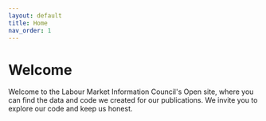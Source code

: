 ```yaml
---
layout: default
title: Home
nav_order: 1
---
```


# Welcome

Welcome to the Labour Market Information Council's Open site, where you can find the data and code we created for our publications. We invite you to explore our code and keep us honest.